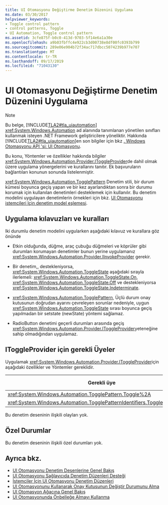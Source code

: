```yaml
---
title: UI Otomasyonu Değiştirme Denetim Düzenini Uygulama
ms.date: 03/30/2017
helpviewer_keywords:
- Toggle control pattern
- control patterns, Toggle
- UI Automation, Toggle control pattern
ms.assetid: 3cfe875f-b0c0-413d-9703-5f14e6a1a30e
ms.openlocfilehash: a9b03fbffc4e922cb3d00738e8df00fc0393b799
ms.sourcegitcommit: 289e06e904b72f34ac717dbcc5074239b977e707
ms.translationtype: MT
ms.contentlocale: tr-TR
ms.lasthandoff: 09/17/2019
ms.locfileid: "71043130"
---
```

# <a name="implementing-the-ui-automation-toggle-control-pattern"></a>UI Otomasyonu Değiştirme Denetim Düzenini Uygulama
> [!NOTE]
> Bu belge, [!INCLUDE[TLA2#tla_uiautomation](../../../includes/tla2sharptla-uiautomation-md.md)] <xref:System.Windows.Automation> ad alanında tanımlanan yönetilen sınıfları kullanmak isteyen .NET Framework geliştiricilere yöneliktir. Hakkında [!INCLUDE[TLA2#tla_uiautomation](../../../includes/tla2sharptla-uiautomation-md.md)]en son bilgiler için bkz [. Windows Otomasyonu API 'si: UI Otomasyonu](https://go.microsoft.com/fwlink/?LinkID=156746).  
  
 Bu konu, Yöntemler ve özellikler hakkında bilgiler <xref:System.Windows.Automation.Provider.IToggleProvider>de dahil olmak üzere uygulama yönergelerini ve kurallarını tanıtır. Ek başvuruların bağlantıları konunun sonunda listelenmiştir.  
  
 <xref:System.Windows.Automation.TogglePattern> Denetim stili, bir durum kümesi boyunca geçiş yapan ve bir kez ayarlandıktan sonra bir durumu korumak için kullanılan denetimleri desteklemek için kullanılır. Bu denetim modelini uygulayan denetimlerin örnekleri için bkz. [UI Otomasyonu istemcileri Için denetim model eşlemesi](control-pattern-mapping-for-ui-automation-clients.md).  
  
<a name="Implementation_Guidelines_and_Conventions"></a>   
## <a name="implementation-guidelines-and-conventions"></a>Uygulama kılavuzları ve kuralları  
 Iki durumlu denetim modelini uygularken aşağıdaki kılavuz ve kurallara göz önünde  
  
- Etkin olduğunda, düğme, araç çubuğu düğmeleri ve köprüler gibi durumları korumayan denetimler bunun yerine uygulamanız <xref:System.Windows.Automation.Provider.IInvokeProvider> gerekir.  
  
- Bir denetim,, destekleniyorsa, <xref:System.Windows.Automation.ToggleState> aşağıdaki sırayla ilerlemeli: <xref:System.Windows.Automation.ToggleState.On>, <xref:System.Windows.Automation.ToggleState.Off> ve destekleniyorsa <xref:System.Windows.Automation.ToggleState.Indeterminate>.  
  
- <xref:System.Windows.Automation.TogglePattern>, Üçlü durum onay kutusunun doğrudan ayarını çevreleyen sorunlar nedeniyle, uygun <xref:System.Windows.Automation.ToggleState> sırası boyunca geçiş yapılmadan bir setstate (newState) yöntemi sağlamaz.  
  
- RadioButton denetimi geçerli durumları arasında geçiş <xref:System.Windows.Automation.Provider.IToggleProvider>yeteneğine sahip olmadığından uygulamaz.  
  
<a name="Required_Members_for_IToggleProvider"></a>   
## <a name="required-members-for-itoggleprovider"></a>IToggleProvider için gerekli Üyeler  
 Uygulamak <xref:System.Windows.Automation.Provider.IToggleProvider>için aşağıdaki özellikler ve Yöntemler gereklidir.  
  
|Gerekli üye|Üye türü|Notlar|  
|---------------------|-----------------|-----------|  
|<xref:System.Windows.Automation.TogglePattern.Toggle%2A>|Yöntem|Yok.|  
|<xref:System.Windows.Automation.TogglePatternIdentifiers.ToggleStateProperty>|Özellik|Yok.|  
  
 Bu denetim deseninin ilişkili olayları yok.  
  
<a name="Exceptions"></a>   
## <a name="exceptions"></a>Özel Durumlar  
 Bu denetim deseninin ilişkili özel durumları yok.  
  
## <a name="see-also"></a>Ayrıca bkz.

- [UI Otomasyonu Denetim Desenlerine Genel Bakış](ui-automation-control-patterns-overview.md)
- [UI Otomasyonu Sağlayıcıda Denetim Düzenleri Desteği](support-control-patterns-in-a-ui-automation-provider.md)
- [İstemciler İçin UI Otomasyonu Denetim Düzenleri](ui-automation-control-patterns-for-clients.md)
- [UI Otomasyonunu Kullanarak Onay Kutusunun Değiştir Durumunu Alma](get-the-toggle-state-of-a-check-box-using-ui-automation.md)
- [UI Otomasyon Ağacına Genel Bakış](ui-automation-tree-overview.md)
- [UI Otomasyonunda Önbelleğe Almayı Kullanma](use-caching-in-ui-automation.md)
